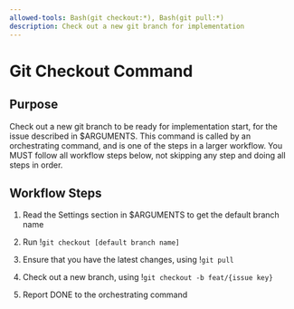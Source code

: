 ```yaml
---
allowed-tools: Bash(git checkout:*), Bash(git pull:*)
description: Check out a new git branch for implementation
---
```


# Git Checkout Command

## Purpose

Check out a new git branch to be ready for implementation start, for the issue described in $ARGUMENTS.
This command is called by an orchestrating command, and is one of the steps in a larger workflow.
You MUST follow all workflow steps below, not skipping any step and doing all steps in order.

## Workflow Steps

1. Read the Settings section in $ARGUMENTS to get the default branch name

2. Run !`git checkout [default branch name]`

3. Ensure that you have the latest changes, using !`git pull`

4. Check out a new branch, using !`git checkout -b feat/{issue key}`

5. Report DONE to the orchestrating command

